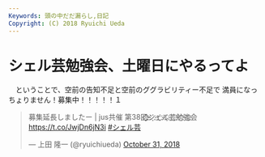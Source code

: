 ```yaml
---
Keywords: 頭の中だだ漏らし,日記
Copyright: (C) 2018 Ryuichi Ueda
---
```


# シェル芸勉強会、土曜日にやるってよ


　ということで、空前の告知不足と空前のググラビリティー不足で
満員になっちょりません！募集中！！！！！１

<blockquote class="twitter-tweet" data-partner="tweetdeck"><p lang="ja" dir="ltr">募集延長しましたー | jus共催 第38回҈҈҉҈҈҉シ҈҉ェ҈҉ル҈҉芸҈҉勉҈҉強҈҉会 <a href="https://t.co/JwjDn6jN3i">https://t.co/JwjDn6jN3i</a> <a href="https://twitter.com/hashtag/%E3%82%B7%E3%82%A7%E3%83%AB%E8%8A%B8?src=hash&amp;ref_src=twsrc%5Etfw">#シェル芸</a></p>&mdash; 上田 隆一 (@ryuichiueda) <a href="https://twitter.com/ryuichiueda/status/1057616075917905923?ref_src=twsrc%5Etfw">October 31, 2018</a></blockquote>
<script async src="https://platform.twitter.com/widgets.js" charset="utf-8"></script>

